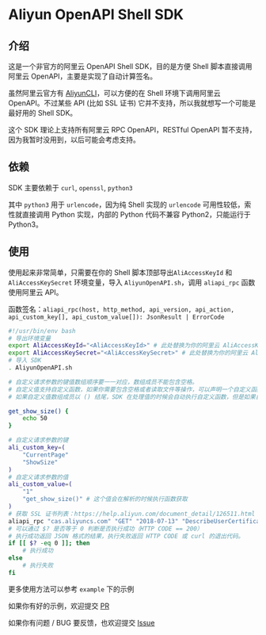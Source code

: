 # Aliyun OpenAPI Shell SDK

## 介绍

这是一个非官方的阿里云 OpenAPI Shell SDK，目的是方便 Shell 脚本直接调用阿里云 OpenAPI，主要是实现了自动计算签名。

虽然阿里云官方有 [AliyunCLI](https://github.com/aliyun/aliyun-cli)，可以方便的在 Shell 环境下调用阿里云 OpenAPI。不过某些 API (比如 SSL 证书) 它并不支持，所以我就想写一个可能是最好用的 Shell SDK。

这个 SDK 理论上支持所有阿里云 RPC OpenAPI，RESTful OpenAPI 暂不支持，因为我暂时没用到，以后可能会考虑支持。

## 依赖

SDK 主要依赖于 `curl`, `openssl`, `python3`

其中 `python3` 用于 `urlencode`，因为纯 Shell 实现的 `urlencode` 可用性较低，索性就直接调用 Python 实现，内部的 Python 代码不兼容 Python2，只能运行于 Python3。

## 使用

使用起来非常简单，只需要在你的 Shell 脚本顶部导出`AliAccessKeyId` 和 `AliAccessKeySecret` 环境变量，导入 `AliyunOpenAPI.sh`，调用 `aliapi_rpc` 函数使用阿里云 API。

函数签名：`aliapi_rpc(host, http_method, api_version, api_action, api_custom_key[], api_custom_value[]): JsonResult | ErrorCode`

```bash
#!/usr/bin/env bash
# 导出环境变量
export AliAccessKeyId="<AliAccessKeyId>" # 此处替换为你的阿里云 AliAccessKeyId
export AliAccessKeySecret="<AliAccessKeySecret>" # 此处替换为你的阿里云 AliAccessKeySecret
# 导入 SDK
. AliyunOpenAPI.sh

# 自定义请求参数的键值数组顺序要一一对应，数组成员不能包含空格。
# 自定义值支持自定义函数，如果你需要包含空格或者读取文件等操作，可以声明一个自定义函数，像下面这样。
# 如果自定义值数组成员以 () 结尾，SDK 在处理值的时候会自动执行自定义函数，但是如果自定义函数不存在则会导致获取值失败。

get_show_size() {
    echo 50
}

# 自定义请求参数的键
ali_custom_key=(
    "CurrentPage"
    "ShowSize"
)
# 自定义请求参数的值
ali_custom_value=(
    "1"
    "get_show_size()" # 这个值会在解析的时候执行函数获取
)
# 获取 SSL 证书列表：https://help.aliyun.com/document_detail/126511.html
aliapi_rpc "cas.aliyuncs.com" "GET" "2018-07-13" "DescribeUserCertificateList" "${ali_custom_key[*]}" "${ali_custom_value[*]}"
# 可以通过 $? 是否等于 0 判断是否执行成功（HTTP CODE == 200）
# 执行成功返回 JSON 格式的结果，执行失败返回 HTTP CODE 或 curl 的退出代码。
if [[ $? -eq 0 ]]; then
    # 执行成功
else
    # 执行失败
fi

```

更多使用方法可以参考 `example` 下的示例

如果你有好的示例，欢迎提交 [PR](https://github.com/Hill-98/aliyun-openapi-shell-sdk/pulls)

如果你有问题 / BUG 要反馈，也欢迎提交 [Issue](https://github.com/Hill-98/aliyun-openapi-shell-sdk/issues)
